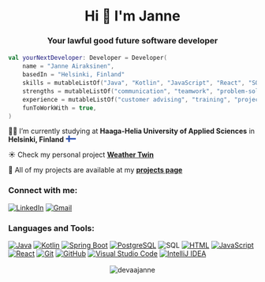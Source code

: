 <h1 align="center">Hi 👋 I'm Janne</h1>
<h3 align="center">Your lawful good future software developer</h3>

```kotlin
val yourNextDeveloper: Developer = Developer(
    name = "Janne Airaksinen",
    basedIn = "Helsinki, Finland"
    skills = mutableListOf("Java", "Kotlin", "JavaScript", "React", "SQL"),
    strengths = mutableListOf("communication", "teamwork", "problem-solving"),
    experience = mutableListOf("customer advising", "training", "project management"),
    funToWorkWith = true,
)
```
👨‍💻 I’m currently studying at **Haaga-Helia University of Applied Sciences** in **Helsinki, Finland**  <img src="./FI.svg" width="20px" heigth="20px">

☀️ Check my personal project **[Weather Twin](https://devaajanne.github.io/weathertwin-client/)**

📃 All of my projects are available at my **[projects page](https://github.com/devaajanne/projects)**

<h3 align="left">Connect with me:</h3>

[![LinkedIn][linkedin-logo]][linkedin-url]
[![Gmail][gmail-logo]][gmail-url]

<h3 align="left">Languages and Tools:</h3>

[![Java][java-logo]][java-url]
[![Kotlin][kotlin-logo]][kotlin-url]
[![Spring Boot][spring-logo]][spring-url]
[![PostgreSQL][postgres-logo]][postgres-url]
![SQL][sql-logo]
[![HTML][html-logo]][html-url]
[![JavaScript][javascript-logo]][javascript-url]
[![React][react-logo]][react-url]
[![Git][git-logo]][git-url]
[![GitHub][github-logo]][github-url]
[![Visual Studio Code][vs-code-logo]][vs-code-url]
[![IntelliJ IDEA][intellij-idea-logo]][intellij-idea-url]

<p align="center"><img align="center" src="https://github-readme-stats.vercel.app/api/top-langs?username=devaajanne&show_icons=true&theme=dark&locale=en&layout=compact" alt="devaajanne" /></p>

[linkedin-logo]: https://img.shields.io/badge/linkedin-%230077B5.svg?style=for-the-badge&logo=linkedin&logoColor=white
[linkedin-url]: https://www.linkedin.com/in/janair/
[gmail-logo]: https://img.shields.io/badge/Gmail-D14836?style=for-the-badge&logo=gmail&logoColor=white
[gmail-url]: mailto:janne.airaksinen.mail@gmail.com
[java-logo]: https://img.shields.io/badge/Java-%23ED8B00.svg?logo=openjdk&logoColor=white&style=for-the-badge
[java-url]: https://www.java.com/en/
[kotlin-logo]: https://img.shields.io/badge/Kotlin-7F52FF?style=for-the-badge&logo=Kotlin&logoColor=white
[kotlin-url]: https://kotlinlang.org/
[spring-logo]: https://img.shields.io/badge/Spring%20Boot-6DB33F?style=for-the-badge&logo=springboot&logoColor=white
[spring-url]: https://spring.io/
[postgres-logo]: https://img.shields.io/badge/postgresql-4169e1?style=for-the-badge&logo=postgresql&logoColor=white
[postgres-url]: https://www.postgresql.org/
[sql-logo]: https://img.shields.io/badge/sql-000000?style=for-the-badge
[html-logo]: https://img.shields.io/badge/html5-%23E34F26.svg?style=for-the-badge&logo=html5&logoColor=white
[html-url]: https://developer.mozilla.org/en-US/docs/Web/HTML
[javascript-logo]: https://img.shields.io/badge/JavaScript-F7DF1E?logo=javascript&logoColor=000&style=for-the-badge
[javascript-url]: https://developer.mozilla.org/en-US/docs/Web/JavaScript
[react-logo]: https://img.shields.io/badge/React-%2320232a.svg?logo=react&logoColor=%2361DAFB&style=for-the-badge
[react-url]: https://react.dev/
[github-logo]: https://img.shields.io/badge/GitHub-%23121011.svg?logo=github&logoColor=white&style=for-the-badge
[github-url]: https://github.com/
[git-logo]: https://img.shields.io/badge/git-%23F05033.svg?style=for-the-badge&logo=git&logoColor=white
[git-url]: https://git-scm.com/
[vs-code-logo]: https://custom-icon-badges.demolab.com/badge/Visual%20Studio%20Code-0078d7.svg?logo=vsc&logoColor=white&style=for-the-badge
[vs-code-url]: https://code.visualstudio.com/
[intellij-idea-logo]: https://img.shields.io/badge/Intellij%20Idea-000?logo=intellij-idea&style=for-the-badge
[intellij-idea-url]: https://www.jetbrains.com/idea/

